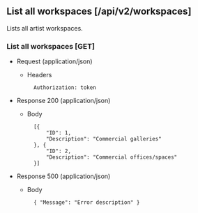﻿

## List all workspaces [/api/v2/workspaces]

Lists all artist workspaces.

### List all workspaces [GET]

+ Request (application/json)

    + Headers
    
            Authorization: token
            
            
+ Response 200 (application/json)

    + Body
    
            [{ 
                "ID": 1,
                "Description": "Commercial galleries"
            }, { 
                "ID": 2,
                "Description": "Commercial offices/spaces"
            }]
            
            
+ Response 500 (application/json)

    + Body
    
            { "Message": "Error description" }
            


